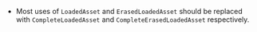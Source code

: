 - Most uses of `LoadedAsset` and `ErasedLoadedAsset` should be replaced with `CompleteLoadedAsset` and `CompleteErasedLoadedAsset` respectively.
